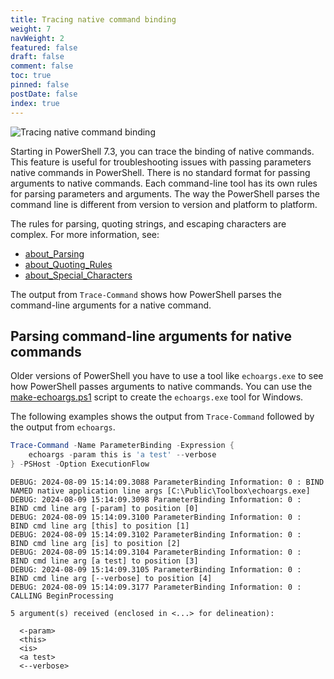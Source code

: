 ```yaml
---
title: Tracing native command binding
weight: 7
navWeight: 2
featured: false
draft: false
comment: false
toc: true
pinned: false
postDate: false
index: true
---
```

<!-- markdownlint-disable MD041 -->
![Tracing native command binding][05]

Starting in PowerShell 7.3, you can trace the binding of native commands. This feature is useful for
troubleshooting issues with passing parameters native commands in PowerShell. There is no standard
format for passing arguments to native commands. Each command-line tool has its own rules for
parsing parameters and arguments. The way the PowerShell parses the command line is different from
version to version and platform to platform.

The rules for parsing, quoting strings, and escaping characters are complex. For more information,
see:

- [about_Parsing][02]
- [about_Quoting_Rules][03]
- [about_Special_Characters][04]

The output from `Trace-Command` shows how PowerShell parses the command-line arguments for a native
command.

## Parsing command-line arguments for native commands

Older versions of PowerShell you have to use a tool like `echoargs.exe` to see how PowerShell passes
arguments to native commands. You can use the [make-echoargs.ps1][01] script to create the
`echoargs.exe` tool for Windows.

The following examples shows the output from `Trace-Command` followed by the output from `echoargs`.


```powershell
Trace-Command -Name ParameterBinding -Expression {
    echoargs -param this is 'a test' --verbose
} -PSHost -Option ExecutionFlow
```

```Output
DEBUG: 2024-08-09 15:14:09.3088 ParameterBinding Information: 0 : BIND NAMED native application line args [C:\Public\Toolbox\echoargs.exe]
DEBUG: 2024-08-09 15:14:09.3098 ParameterBinding Information: 0 :     BIND cmd line arg [-param] to position [0]
DEBUG: 2024-08-09 15:14:09.3100 ParameterBinding Information: 0 :     BIND cmd line arg [this] to position [1]
DEBUG: 2024-08-09 15:14:09.3102 ParameterBinding Information: 0 :     BIND cmd line arg [is] to position [2]
DEBUG: 2024-08-09 15:14:09.3104 ParameterBinding Information: 0 :     BIND cmd line arg [a test] to position [3]
DEBUG: 2024-08-09 15:14:09.3105 ParameterBinding Information: 0 :     BIND cmd line arg [--verbose] to position [4]
DEBUG: 2024-08-09 15:14:09.3177 ParameterBinding Information: 0 : CALLING BeginProcessing

5 argument(s) received (enclosed in <...> for delineation):

  <-param>
  <this>
  <is>
  <a test>
  <--verbose>
```

<!-- link references -->
[01]: https://github.com/sdwheeler/seanonit/blob/main/content/downloads/binding/make-echoargs.ps1
[02]: https://learn.microsoft.com/powershell/module/microsoft.powershell.core/about/about_parsing
[03]: https://learn.microsoft.com/powershell/module/microsoft.powershell.core/about/about_quoting_rules
[04]: https://learn.microsoft.com/powershell/module/microsoft.powershell.core/about/about_special_characters
[05]: images/binding/slide7.png
